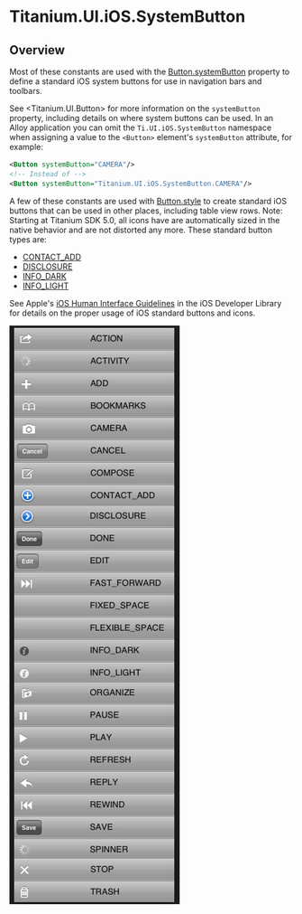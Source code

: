 # Titanium.UI.iOS.SystemButton

<TypeHeader/>

## Overview

Most of these constants are used with the
[Button.systemButton](Titanium.UI.Button.systemButton) property to define a standard
iOS system buttons for use in navigation bars and toolbars.

See <Titanium.UI.Button> for more information on the `systemButton` property, including details
on where system buttons can be used. In an Alloy application you can omit the `Ti.UI.iOS.SystemButton`
namespace when assigning a value to the `<Button>` element's `systemButton` attribute,
for example:

``` xml
<Button systemButton="CAMERA"/>
<!-- Instead of -->
<Button systemButton="Titanium.UI.iOS.SystemButton.CAMERA"/>
```

A few of these constants are used with [Button.style](Titanium.UI.Button.style) to
create standard iOS buttons that can be used in other places, including table view rows.
Note: Starting at Titanium SDK 5.0, all icons have are automatically sized in the native behavior and are not distorted any more. These standard button types are:

* [CONTACT_ADD](Titanium.UI.iOS.SystemButton.CONTACT_ADD)
* [DISCLOSURE](Titanium.UI.iOS.SystemButton.DISCLOSURE)
* [INFO_DARK](Titanium.UI.iOS.SystemButton.INFO_DARK)
* [INFO_LIGHT](Titanium.UI.iOS.SystemButton.INFO_LIGHT)

See Apple's 
[iOS Human Interface Guidelines](https://developer.apple.com/ios/human-interface-guidelines/overview/themes/) in the iOS Developer Library for details on the proper usage of iOS standard buttons and icons.

![System Icons](./system_icons.png)

<ApiDocs/>
